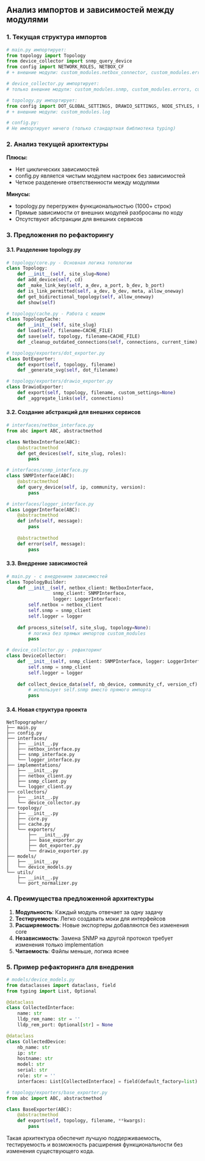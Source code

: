  ## Анализ импортов и зависимостей между модулями

### 1. Текущая структура импортов

```python
# main.py импортирует:
from topology import Topology
from device_collector import snmp_query_device
from config import NETWORK_ROLES, NETBOX_CF
# + внешние модули: custom_modules.netbox_connector, custom_modules.error_handling, custom_modules.errors, custom_modules.log

# device_collector.py импортирует:
# только внешние модули: custom_modules.snmp, custom_modules.errors, custom_modules.log

# topology.py импортирует:
from config import DOT_GLOBAL_SETTINGS, DRAWIO_SETTINGS, NODE_STYLES, PORT_NAME_SUBSTITUTIONS, CACHE_FILE, CISCO_STYLES
# + внешние модули: custom_modules.log

# config.py:
# Не импортирует ничего (только стандартная библиотека typing)
```

### 2. Анализ текущей архитектуры

**Плюсы:**
- Нет циклических зависимостей
- config.py является чистым модулем настроек без зависимостей
- Четкое разделение ответственности между модулями

**Минусы:**
- topology.py перегружен функциональностью (1000+ строк)
- Прямые зависимости от внешних модулей разбросаны по коду
- Отсутствуют абстракции для внешних сервисов

### 3. Предложения по рефакторингу

#### 3.1. Разделение topology.py

```python
# topology/core.py - Основная логика топологии
class Topology:
    def __init__(self, site_slug=None)
    def add_device(self, cd)
    def _make_link_key(self, a_dev, a_port, b_dev, b_port)
    def is_link_permitted(self, a_dev, b_dev, meta, allow_oneway)
    def get_bidirectional_topology(self, allow_oneway)
    def show(self)

# topology/cache.py - Работа с кешем
class TopologyCache:
    def __init__(self, site_slug)
    def load(self, filename=CACHE_FILE)
    def save(self, topology, filename=CACHE_FILE)
    def _cleanup_outdated_connections(self, connections, current_time)

# topology/exporters/dot_exporter.py
class DotExporter:
    def export(self, topology, filename)
    def _generate_svg(self, dot_filename)

# topology/exporters/drawio_exporter.py
class DrawioExporter:
    def export(self, topology, filename, custom_settings=None)
    def _aggregate_links(self, connections)
```

#### 3.2. Создание абстракций для внешних сервисов

```python
# interfaces/netbox_interface.py
from abc import ABC, abstractmethod

class NetboxInterface(ABC):
    @abstractmethod
    def get_devices(self, site_slug, roles):
        pass

# interfaces/snmp_interface.py
class SNMPInterface(ABC):
    @abstractmethod
    def query_device(self, ip, community, version):
        pass

# interfaces/logger_interface.py
class LoggerInterface(ABC):
    @abstractmethod
    def info(self, message):
        pass
    
    @abstractmethod
    def error(self, message):
        pass
```

#### 3.3. Внедрение зависимостей

```python
# main.py - с внедрением зависимостей
class TopologyBuilder:
    def __init__(self, netbox_client: NetboxInterface, 
                 snmp_client: SNMPInterface,
                 logger: LoggerInterface):
        self.netbox = netbox_client
        self.snmp = snmp_client
        self.logger = logger
    
    def process_site(self, site_slug, topology=None):
        # логика без прямых импортов custom_modules
        pass

# device_collector.py - рефакторинг
class DeviceCollector:
    def __init__(self, snmp_client: SNMPInterface, logger: LoggerInterface):
        self.snmp = snmp_client
        self.logger = logger
    
    def collect_device_data(self, nb_device, community_cf, version_cf):
        # использует self.snmp вместо прямого импорта
        pass
```

#### 3.4. Новая структура проекта

```
NetTopographer/
├── main.py
├── config.py
├── interfaces/
│   ├── __init__.py
│   ├── netbox_interface.py
│   ├── snmp_interface.py
│   └── logger_interface.py
├── implementations/
│   ├── __init__.py
│   ├── netbox_client.py
│   ├── snmp_client.py
│   └── logger_client.py
├── collectors/
│   ├── __init__.py
│   └── device_collector.py
├── topology/
│   ├── __init__.py
│   ├── core.py
│   ├── cache.py
│   └── exporters/
│       ├── __init__.py
│       ├── base_exporter.py
│       ├── dot_exporter.py
│       └── drawio_exporter.py
├── models/
│   ├── __init__.py
│   └── device_models.py
└── utils/
    ├── __init__.py
    └── port_normalizer.py
```

### 4. Преимущества предложенной архитектуры

1. **Модульность**: Каждый модуль отвечает за одну задачу
2. **Тестируемость**: Легко создавать моки для интерфейсов
3. **Расширяемость**: Новые экспортеры добавляются без изменения core
4. **Независимость**: Замена SNMP на другой протокол требует изменения только implementation
5. **Читаемость**: Файлы меньше, логика яснее

### 5. Пример рефакторинга для внедрения

```python
# models/device_models.py
from dataclasses import dataclass, field
from typing import List, Optional

@dataclass
class CollectedInterface:
    name: str
    lldp_rem_name: str = ''
    lldp_rem_port: Optional[str] = None

@dataclass
class CollectedDevice:
    nb_name: str
    ip: str
    hostname: str
    model: str
    serial: str
    role: str = ''
    interfaces: List[CollectedInterface] = field(default_factory=list)

# topology/exporters/base_exporter.py
from abc import ABC, abstractmethod

class BaseExporter(ABC):
    @abstractmethod
    def export(self, topology, filename, **kwargs):
        pass
```

Такая архитектура обеспечит лучшую поддерживаемость, тестируемость и возможность расширения функциональности без изменения существующего кода.